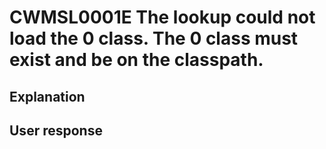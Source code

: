 # CWMSL0001E The lookup could not load the 0 class. The 0 class must exist and be on the classpath.

## Explanation

## User response